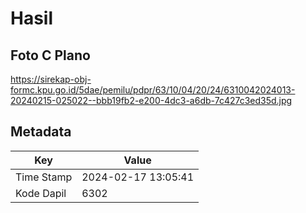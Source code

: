 # Hasil

## Foto C Plano

https://sirekap-obj-formc.kpu.go.id/5dae/pemilu/pdpr/63/10/04/20/24/6310042024013-20240215-025022--bbb19fb2-e200-4dc3-a6db-7c427c3ed35d.jpg


## Metadata

| Key        | Value               |
| ---------- | ------------------- |
| Time Stamp | 2024-02-17 13:05:41 |
| Kode Dapil | 6302                |



